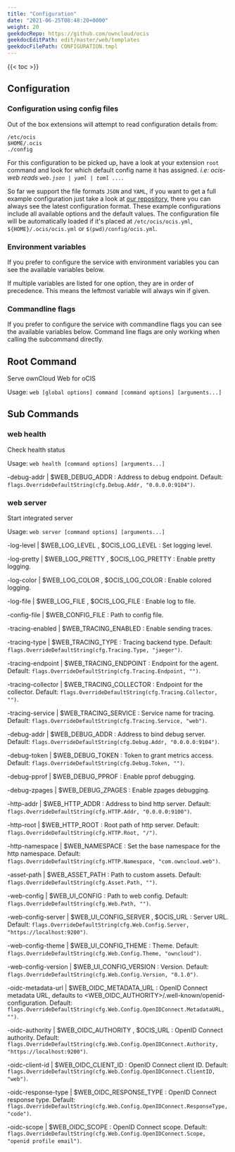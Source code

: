 ```yaml
---
title: "Configuration"
date: "2021-06-25T08:48:20+0000"
weight: 20
geekdocRepo: https://github.com/owncloud/ocis
geekdocEditPath: edit/master/web/templates
geekdocFilePath: CONFIGURATION.tmpl
---
```


{{< toc >}}

## Configuration

### Configuration using config files

Out of the box extensions will attempt to read configuration details from:

```console
/etc/ocis
$HOME/.ocis
./config
```

For this configuration to be picked up, have a look at your extension `root` command and look for which default config name it has assigned. *i.e: ocis-web reads `web.json | yaml | toml ...`*.

So far we support the file formats `JSON` and `YAML`, if you want to get a full example configuration just take a look at [our repository](https://github.com/owncloud/ocis/tree/master/web/config), there you can always see the latest configuration format. These example configurations include all available options and the default values. The configuration file will be automatically loaded if it's placed at `/etc/ocis/ocis.yml`, `${HOME}/.ocis/ocis.yml` or `$(pwd)/config/ocis.yml`.

### Environment variables

If you prefer to configure the service with environment variables you can see the available variables below.

If multiple variables are listed for one option, they are in order of precedence. This means the leftmost variable will always win if given.

### Commandline flags

If you prefer to configure the service with commandline flags you can see the available variables below. Command line flags are only working when calling the subcommand directly.

## Root Command

Serve ownCloud Web for oCIS

Usage: `web [global options] command [command options] [arguments...]`





























## Sub Commands

### web health

Check health status

Usage: `web health [command options] [arguments...]`





-debug-addr |  $WEB_DEBUG_ADDR
: Address to debug endpoint. Default: `flags.OverrideDefaultString(cfg.Debug.Addr, "0.0.0.0:9104")`.

























### web server

Start integrated server

Usage: `web server [command options] [arguments...]`


-log-level |  $WEB_LOG_LEVEL , $OCIS_LOG_LEVEL
: Set logging level.


-log-pretty |  $WEB_LOG_PRETTY , $OCIS_LOG_PRETTY
: Enable pretty logging.


-log-color |  $WEB_LOG_COLOR , $OCIS_LOG_COLOR
: Enable colored logging.



-log-file |  $WEB_LOG_FILE , $OCIS_LOG_FILE
: Enable log to file.


-config-file |  $WEB_CONFIG_FILE
: Path to config file.


-tracing-enabled |  $WEB_TRACING_ENABLED
: Enable sending traces.


-tracing-type |  $WEB_TRACING_TYPE
: Tracing backend type. Default: `flags.OverrideDefaultString(cfg.Tracing.Type, "jaeger")`.


-tracing-endpoint |  $WEB_TRACING_ENDPOINT
: Endpoint for the agent. Default: `flags.OverrideDefaultString(cfg.Tracing.Endpoint, "")`.


-tracing-collector |  $WEB_TRACING_COLLECTOR
: Endpoint for the collector. Default: `flags.OverrideDefaultString(cfg.Tracing.Collector, "")`.


-tracing-service |  $WEB_TRACING_SERVICE
: Service name for tracing. Default: `flags.OverrideDefaultString(cfg.Tracing.Service, "web")`.


-debug-addr |  $WEB_DEBUG_ADDR
: Address to bind debug server. Default: `flags.OverrideDefaultString(cfg.Debug.Addr, "0.0.0.0:9104")`.


-debug-token |  $WEB_DEBUG_TOKEN
: Token to grant metrics access. Default: `flags.OverrideDefaultString(cfg.Debug.Token, "")`.


-debug-pprof |  $WEB_DEBUG_PPROF
: Enable pprof debugging.


-debug-zpages |  $WEB_DEBUG_ZPAGES
: Enable zpages debugging.


-http-addr |  $WEB_HTTP_ADDR
: Address to bind http server. Default: `flags.OverrideDefaultString(cfg.HTTP.Addr, "0.0.0.0:9100")`.


-http-root |  $WEB_HTTP_ROOT
: Root path of http server. Default: `flags.OverrideDefaultString(cfg.HTTP.Root, "/")`.


-http-namespace |  $WEB_NAMESPACE
: Set the base namespace for the http namespace. Default: `flags.OverrideDefaultString(cfg.HTTP.Namespace, "com.owncloud.web")`.


-asset-path |  $WEB_ASSET_PATH
: Path to custom assets. Default: `flags.OverrideDefaultString(cfg.Asset.Path, "")`.


-web-config |  $WEB_UI_CONFIG
: Path to web config. Default: `flags.OverrideDefaultString(cfg.Web.Path, "")`.


-web-config-server |  $WEB_UI_CONFIG_SERVER , $OCIS_URL
: Server URL. Default: `flags.OverrideDefaultString(cfg.Web.Config.Server, "https://localhost:9200")`.


-web-config-theme |  $WEB_UI_CONFIG_THEME
: Theme. Default: `flags.OverrideDefaultString(cfg.Web.Config.Theme, "owncloud")`.


-web-config-version |  $WEB_UI_CONFIG_VERSION
: Version. Default: `flags.OverrideDefaultString(cfg.Web.Config.Version, "0.1.0")`.


-oidc-metadata-url |  $WEB_OIDC_METADATA_URL
: OpenID Connect metadata URL, defaults to <WEB_OIDC_AUTHORITY>/.well-known/openid-configuration. Default: `flags.OverrideDefaultString(cfg.Web.Config.OpenIDConnect.MetadataURL, "")`.


-oidc-authority |  $WEB_OIDC_AUTHORITY , $OCIS_URL
: OpenID Connect authority. Default: `flags.OverrideDefaultString(cfg.Web.Config.OpenIDConnect.Authority, "https://localhost:9200")`.


-oidc-client-id |  $WEB_OIDC_CLIENT_ID
: OpenID Connect client ID. Default: `flags.OverrideDefaultString(cfg.Web.Config.OpenIDConnect.ClientID, "web")`.


-oidc-response-type |  $WEB_OIDC_RESPONSE_TYPE
: OpenID Connect response type. Default: `flags.OverrideDefaultString(cfg.Web.Config.OpenIDConnect.ResponseType, "code")`.


-oidc-scope |  $WEB_OIDC_SCOPE
: OpenID Connect scope. Default: `flags.OverrideDefaultString(cfg.Web.Config.OpenIDConnect.Scope, "openid profile email")`.

